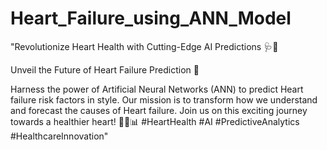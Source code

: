 # Heart_Failure_using_ANN_Model

"Revolutionize Heart Health with Cutting-Edge AI Predictions 🩺🔮

Unveil the Future of Heart Failure Prediction 🚀

Harness the power of Artificial Neural Networks (ANN) to predict Heart failure risk factors in style. Our mission is to transform how we understand and forecast the causes of Heart failure. Join us on this exciting journey towards a healthier heart! 💓💡📊 #HeartHealth #AI #PredictiveAnalytics #HealthcareInnovation"
